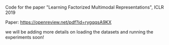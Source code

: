 Code for the paper "Learning Factorized Multimodal Representations", ICLR 2019

Paper: https://openreview.net/pdf?id=rygqqsA9KX

we will be adding more details on loading the datasets and running the experiments soon!

